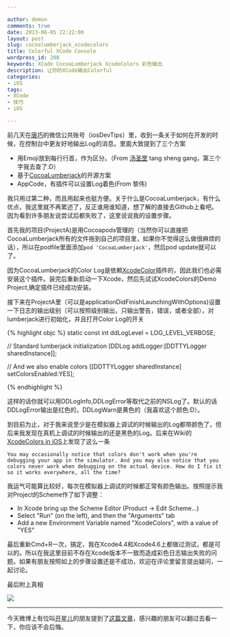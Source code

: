 ```yaml
---

author: demon
comments: true
date: 2013-06-05 22:22:00
layout: post
slug: cocoalumberjack_xcodecolors
title: Colorful XCode Console
wordpress_id: 208
keywords: XCode CocoaLumberjack XcodeColors 彩色输出
description: 让你的XCode输出Colorful
categories:
- iOS 
tags:
- XCode
- 技巧
- iOS

---
```


前几天在[唐巧](http://blog.devtang.com/)的微信公共账号（iosDevTips）里，收到一条关于如何在开发的时候，在控制台中更友好地输出Log的消息。里面大致提到了三个方案

 * 用Emoji放到每行行首，作为区分。（From [汤圣罡](http://lextang.com/) tang sheng gang，第三个字我去查了:D）
 * 基于[CocoaLumberjack](https://github.com/robbiehanson/CocoaLumberjack)的开源方案
 * AppCode，有插件可以设置Log着色(From 黎伟)
 
我只用过第二种，而且用起来也挺方便。关于什么是CocoaLumberjack，有什么优点，我这里就不再累述了，反正谁用谁知道，想了解的直接去Github上看吧。因为看到许多朋友说尝试后都失败了，这里说说我的设置步骤。
 
首先我的项目(ProjectA)是用Cocoapods管理的（当然你可以直接把CocoaLumberjack所有的文件拖到自己的项目里，如果你不觉得这么做很麻烦的话），所以在podfile里面添加`pod 'CocoaLumberjack'`，然后pod update就可以了。
 
因为CocoaLumberjack的Color Log是依赖[XcodeColor](https://github.com/robbiehanson/XcodeColors)插件的，因此我们也必需安装这个插件。装完后重新启动一下Xcode，然后先试试XcodeColors的Demo Project,确定插件已经成功安装。
 
接下来在ProjectA里（可以是applicationDidFinishLaunchingWithOptions)设置一下日志的输出级别（可以按照级别输出，只输出警告，错误，或者全部），对lumberjack进行初始化，并且打开Color Log的开关
 
{% highlight objc %}
static const int ddLogLevel = LOG_LEVEL_VERBOSE;

// Standard lumberjack initialization
[DDLog addLogger:[DDTTYLogger sharedInstance]];

// And we also enable colors
[[DDTTYLogger sharedInstance] setColorsEnabled:YES];

{% endhighlight %}

这样的话你就可以用DDLogInfo,DDLogError等取代之前的NSLog了。默认的话DDLogError输出是红色的，DDLogWarn是黄色的（我喜欢这个颜色:D）。

到目前为止，对于我来说至少是在模拟器上调试的时候输出的Log都带颜色了，但后来我发现在真机上调试的时候输出的还是黑色的Log。后来在Wiki的[XcodeColors in iOS](https://github.com/robbiehanson/CocoaLumberjack/wiki/XcodeColors)上发现了这么一条

```
You may occasionally notice that colors don't work when you're debugging your app in the simulator. And you may also notice that you colors never work when debugging on the actual device. How do I fix it so it works everywhere, all the time?
```

我运气可能算比较好，每次在模拟器上调试的时候都正常有颜色输出。按照提示我对Project的Scheme作了如下调整：

* In Xcode bring up the Scheme Editor (Product -> Edit Scheme...)
* Select "Run" (on the left), and then the "Arguments" tab
* Add a new Environment Variable named "XcodeColors", with a value of "YES"

最后重新Cmd+R一次，搞定，我在Xcode4.4和Xcode4.6上都做过测试，都是可以的。所以在我这里目前不存在Xcode版本不一致而造成彩色日志输出失败的问题。如果有朋友按照如上的步骤设置还是不成功，欢迎在评论里留言提出疑问，一起讨论。

最后附上真相

![](https://raw.github.com/demon1105/ImagesLib/master/color_log.png)

------------------
今天微博上有位叫[开星儿](http://weibo.com/kaixinger)的朋友提到了[这篇文章](http://bluedogtech.blogspot.com/2010/12/global-log-level-control-with.html)，感兴趣的朋友可以翻过去看一下，你应该不会后悔。


